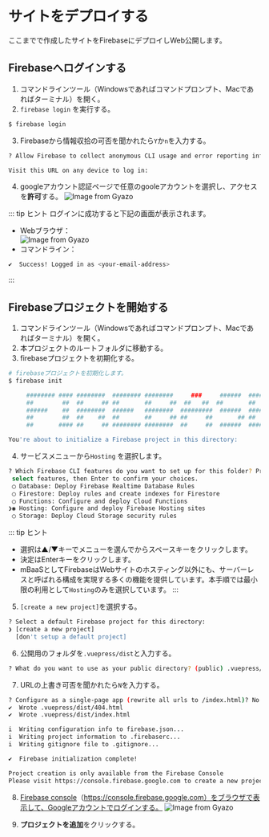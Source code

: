 # サイトをデプロイする
ここまでで作成したサイトをFirebaseにデプロイしWeb公開します。

## Firebaseへログインする
1. コマンドラインツール（Windowsであればコマンドプロンプト、Macであればターミナル）を開く。
2. `firebase login` を実行する。
```bash
$ firebase login
```
3. Firebaseから情報収拾の可否を聞かれたら`Y`か`n`を入力する。
```bash
? Allow Firebase to collect anonymous CLI usage and error reporting information? Yes

Visit this URL on any device to log in:
```

4. googleアカウント認証ページで任意のgooleアカウントを選択し、アクセスを**許可**する。
![Image from Gyazo](https://i.gyazo.com/2d3ae1a941da118c1aaba1b85f25c843.png)

::: tip <i class="fas fa-comments"></i> ヒント
ログインに成功すると下記の画面が表示されます。
* Webブラウザ：  
![Image from Gyazo](https://i.gyazo.com/2a18eafcef7e3092e9615f23fc18690c.png)
* コマンドライン：  
```bash
✔  Success! Logged in as <your-email-address>
```
:::

## Firebaseプロジェクトを開始する
1. コマンドラインツール（Windowsであればコマンドプロンプト、Macであればターミナル）を開く。
1. 本プロジェクトのルートフォルダに移動する。
1. firebaseプロジェクトを初期化する。
```bash
# firebaseプロジェクトを初期化します。
$ firebase init

     ######## #### ########  ######## ########     ###     ######  ########
     ##        ##  ##     ## ##       ##     ##  ##   ##  ##       ##
     ######    ##  ########  ######   ########  #########  ######  ######
     ##        ##  ##    ##  ##       ##     ## ##     ##       ## ##
     ##       #### ##     ## ######## ########  ##     ##  ######  ########

You're about to initialize a Firebase project in this directory:
```

4. サービスメニューから`Hosting` を選択します。
```bash
? Which Firebase CLI features do you want to set up for this folder? Press Space to
 select features, then Enter to confirm your choices.
 ◯ Database: Deploy Firebase Realtime Database Rules
 ◯ Firestore: Deploy rules and create indexes for Firestore
 ◯ Functions: Configure and deploy Cloud Functions
❯◉ Hosting: Configure and deploy Firebase Hosting sites
 ◯ Storage: Deploy Cloud Storage security rules
```
::: tip <i class="fas fa-comments"></i> ヒント
* 選択は▲/▼キーでメニューを選んでからスペースキーをクリックします。
* 決定はEnterキーをクリックします。
* mBaaSとしてFirebaseはWebサイトのホスティング以外にも、サーバーレスと呼ばれる構成を実現する多くの機能を提供しています。本手順では最小限の利用として`Hosting`のみを選択しています。
:::

5. `[create a new project]`を選択する。
```bash
? Select a default Firebase project for this directory:
❯ [create a new project]
  [don't setup a default project]
```

6. 公開用のフォルダを`.vuepress/dist`と入力する。
```bash
? What do you want to use as your public directory? (public) .vuepress/dist
```

7. URLの上書き可否を聞かれたら`N`を入力する。
```bash
? Configure as a single-page app (rewrite all urls to /index.html)? No
✔  Wrote .vuepress/dist/404.html
✔  Wrote .vuepress/dist/index.html

i  Writing configuration info to firebase.json...
i  Writing project information to .firebaserc...
i  Writing gitignore file to .gitignore...

✔  Firebase initialization complete!

Project creation is only available from the Firebase Console
Please visit https://console.firebase.google.com to create a new project, then run firebase use --add
```

8. [Firebase console](https://console.firebase.google.com)（https://console.firebase.google.com）をブラウザで表示して、Googleアカウントでログインする。
![Image from Gyazo](https://i.gyazo.com/e56e14d15b660f2b61c4156b79307354.png)

9. **プロジェクトを追加**をクリックする。
